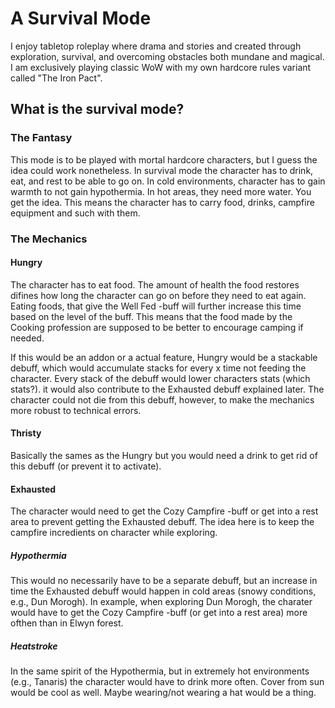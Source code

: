 # A Survival Mode
I enjoy tabletop roleplay where drama and stories and created through exploration, survival, and overcoming obstacles both mundane and magical. I am exclusively playing classic WoW with my own hardcore rules variant called "The Iron Pact".

## What is the survival mode?

### The Fantasy

This mode is to be played with mortal hardcore characters, but I guess the idea could work nonetheless. In survival mode the character has to drink, eat, and rest to be able to go on. In cold environments, character has to gain warmth to not gain hypothermia. In hot areas, they need more water. You get the idea. This means the character has to carry food, drinks, campfire equipment and such with them.


### The Mechanics

#### Hungry

The character has to eat food. The amount of health the food restores difines how long the character can go on before they need to eat again. Eating foods, that give the Well Fed -buff will further increase this time based on the level of the buff. This means that the food made by the Cooking profession are supposed to be better to encourage camping if needed.

If this would be an addon or a actual feature, Hungry would be a stackable debuff, which would accumulate stacks for every x time not feeding the character. Every stack of the debuff would lower characters stats (which stats?). it would also contribute to the Exhausted debuff explained later. The character could not die from this debuff, however, to make the mechanics more robust to technical errors.

#### Thristy

Basically the sames as the Hungry but you would need a drink to get rid of this debuff (or prevent it to activate).


#### Exhausted

The character would need to get the Cozy Campfire -buff or get into a rest area to prevent getting the Exhausted debuff. The idea here is to keep the campfire incredients on character while exploring.

##### Hypothermia

This would no necessarily have to be a separate debuff, but an increase in time the Exhausted debuff would happen in cold areas (snowy conditions, e.g., Dun Morogh). In example, when exploring Dun Morogh, the charater would have to get the Cozy Campfire -buff (or get into a rest area) more ofthen than in Elwyn forest.


##### Heatstroke

In the same spirit of the Hypothermia, but in extremely hot environments (e.g., Tanaris) the character would have to drink more often. Cover from sun would be cool as well. Maybe wearing/not wearing a hat would be a thing.
